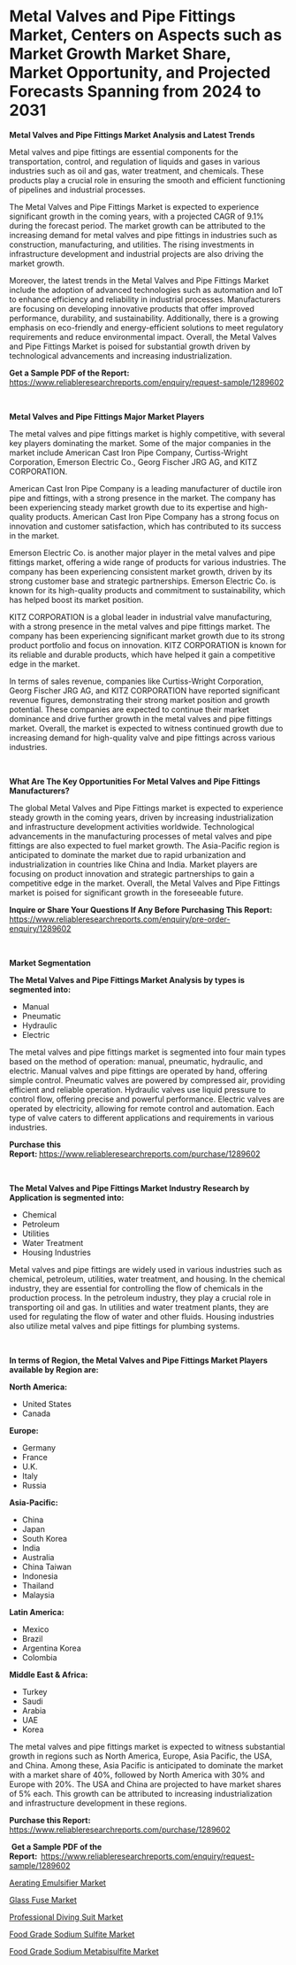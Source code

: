 <p><h1>Metal Valves and Pipe Fittings Market, Centers on Aspects such as Market Growth Market Share, Market Opportunity, and Projected Forecasts Spanning from 2024 to 2031</h1></p><p><strong>Metal Valves and Pipe Fittings Market Analysis and Latest Trends</strong></p>
<p><p>Metal valves and pipe fittings are essential components for the transportation, control, and regulation of liquids and gases in various industries such as oil and gas, water treatment, and chemicals. These products play a crucial role in ensuring the smooth and efficient functioning of pipelines and industrial processes.</p><p>The Metal Valves and Pipe Fittings Market is expected to experience significant growth in the coming years, with a projected CAGR of 9.1% during the forecast period. The market growth can be attributed to the increasing demand for metal valves and pipe fittings in industries such as construction, manufacturing, and utilities. The rising investments in infrastructure development and industrial projects are also driving the market growth.</p><p>Moreover, the latest trends in the Metal Valves and Pipe Fittings Market include the adoption of advanced technologies such as automation and IoT to enhance efficiency and reliability in industrial processes. Manufacturers are focusing on developing innovative products that offer improved performance, durability, and sustainability. Additionally, there is a growing emphasis on eco-friendly and energy-efficient solutions to meet regulatory requirements and reduce environmental impact. Overall, the Metal Valves and Pipe Fittings Market is poised for substantial growth driven by technological advancements and increasing industrialization.</p></p>
<p><strong>Get a Sample PDF of the Report:&nbsp;</strong> <a href="https://www.reliableresearchreports.com/enquiry/request-sample/1289602">https://www.reliableresearchreports.com/enquiry/request-sample/1289602</a></p>
<p>&nbsp;</p>
<p><strong>Metal Valves and Pipe Fittings Major Market Players</strong></p>
<p><p>The metal valves and pipe fittings market is highly competitive, with several key players dominating the market. Some of the major companies in the market include American Cast Iron Pipe Company, Curtiss-Wright Corporation, Emerson Electric Co., Georg Fischer JRG AG, and KITZ CORPORATION.</p><p>American Cast Iron Pipe Company is a leading manufacturer of ductile iron pipe and fittings, with a strong presence in the market. The company has been experiencing steady market growth due to its expertise and high-quality products. American Cast Iron Pipe Company has a strong focus on innovation and customer satisfaction, which has contributed to its success in the market.</p><p>Emerson Electric Co. is another major player in the metal valves and pipe fittings market, offering a wide range of products for various industries. The company has been experiencing consistent market growth, driven by its strong customer base and strategic partnerships. Emerson Electric Co. is known for its high-quality products and commitment to sustainability, which has helped boost its market position.</p><p>KITZ CORPORATION is a global leader in industrial valve manufacturing, with a strong presence in the metal valves and pipe fittings market. The company has been experiencing significant market growth due to its strong product portfolio and focus on innovation. KITZ CORPORATION is known for its reliable and durable products, which have helped it gain a competitive edge in the market.</p><p>In terms of sales revenue, companies like Curtiss-Wright Corporation, Georg Fischer JRG AG, and KITZ CORPORATION have reported significant revenue figures, demonstrating their strong market position and growth potential. These companies are expected to continue their market dominance and drive further growth in the metal valves and pipe fittings market. Overall, the market is expected to witness continued growth due to increasing demand for high-quality valve and pipe fittings across various industries.</p></p>
<p>&nbsp;</p>
<p><strong>What Are The Key Opportunities For Metal Valves and Pipe Fittings Manufacturers?</strong></p>
<p><p>The global Metal Valves and Pipe Fittings market is expected to experience steady growth in the coming years, driven by increasing industrialization and infrastructure development activities worldwide. Technological advancements in the manufacturing processes of metal valves and pipe fittings are also expected to fuel market growth. The Asia-Pacific region is anticipated to dominate the market due to rapid urbanization and industrialization in countries like China and India. Market players are focusing on product innovation and strategic partnerships to gain a competitive edge in the market. Overall, the Metal Valves and Pipe Fittings market is poised for significant growth in the foreseeable future.</p></p>
<p><strong>Inquire or Share Your Questions If Any Before Purchasing This Report:</strong> <a href="https://www.reliableresearchreports.com/enquiry/pre-order-enquiry/1289602">https://www.reliableresearchreports.com/enquiry/pre-order-enquiry/1289602</a></p>
<p>&nbsp;</p>
<p><strong>Market Segmentation</strong></p>
<p><strong>The Metal Valves and Pipe Fittings Market Analysis by types is segmented into:</strong></p>
<p><ul><li>Manual</li><li>Pneumatic</li><li>Hydraulic</li><li>Electric</li></ul></p>
<p><p>The metal valves and pipe fittings market is segmented into four main types based on the method of operation: manual, pneumatic, hydraulic, and electric. Manual valves and pipe fittings are operated by hand, offering simple control. Pneumatic valves are powered by compressed air, providing efficient and reliable operation. Hydraulic valves use liquid pressure to control flow, offering precise and powerful performance. Electric valves are operated by electricity, allowing for remote control and automation. Each type of valve caters to different applications and requirements in various industries.</p></p>
<p><strong>Purchase this Report:&nbsp;</strong><a href="https://www.reliableresearchreports.com/purchase/1289602">https://www.reliableresearchreports.com/purchase/1289602</a></p>
<p>&nbsp;</p>
<p><strong>The Metal Valves and Pipe Fittings Market Industry Research by Application is segmented into:</strong></p>
<p><ul><li>Chemical</li><li>Petroleum</li><li>Utilities</li><li>Water Treatment</li><li>Housing Industries</li></ul></p>
<p><p>Metal valves and pipe fittings are widely used in various industries such as chemical, petroleum, utilities, water treatment, and housing. In the chemical industry, they are essential for controlling the flow of chemicals in the production process. In the petroleum industry, they play a crucial role in transporting oil and gas. In utilities and water treatment plants, they are used for regulating the flow of water and other fluids. Housing industries also utilize metal valves and pipe fittings for plumbing systems.</p></p>
<p>&nbsp;</p>
<p><strong>In terms of Region, the Metal Valves and Pipe Fittings Market Players available by Region are:</strong></p>
<p>
    <p> <strong> North America: </strong>
        <ul>
            <li>United States</li>
            <li>Canada</li>
        </ul>
        </p> 
    <p> <strong> Europe: </strong>
        <ul>
            <li>Germany</li>
            <li>France</li>
            <li>U.K.</li>
            <li>Italy</li>
            <li>Russia</li>
        </ul>
        </p> 
    <p> <strong> Asia-Pacific: </strong>
        <ul>
            <li>China</li>
            <li>Japan</li>
            <li>South Korea</li>
            <li>India</li>
            <li>Australia</li>
            <li>China Taiwan</li>
            <li>Indonesia</li>
            <li>Thailand</li>
            <li>Malaysia</li>
        </ul>
        </p> 
    <p> <strong> Latin America: </strong>
        <ul>
            <li>Mexico</li>
            <li>Brazil</li>
            <li>Argentina Korea</li>
            <li>Colombia</li>
        </ul>
        </p> 
    <p> <strong> Middle East & Africa: </strong>
        <ul>
            <li>Turkey</li>
            <li>Saudi</li>
            <li>Arabia</li>
            <li>UAE</li>
            <li>Korea</li>
        </ul>
    </p>
    </p>
<p><p>The metal valves and pipe fittings market is expected to witness substantial growth in regions such as North America, Europe, Asia Pacific, the USA, and China. Among these, Asia Pacific is anticipated to dominate the market with a market share of 40%, followed by North America with 30% and Europe with 20%. The USA and China are projected to have market shares of 5% each. This growth can be attributed to increasing industrialization and infrastructure development in these regions.</p></p>
<p><strong>Purchase this Report: </strong><a href="https://www.reliableresearchreports.com/purchase/1289602">https://www.reliableresearchreports.com/purchase/1289602</a></p>
<p>&nbsp;<strong>Get a Sample PDF of the Report:&nbsp;&nbsp;</strong><a href="https://www.reliableresearchreports.com/enquiry/request-sample/1289602">https://www.reliableresearchreports.com/enquiry/request-sample/1289602</a></p>
<p><strong></strong></p>
<p><p><a href="https://valiant-lunge-8fe.notion.site/Aerating-Emulsifier-Market-Size-Global-Industry-Overview-Market-Segmentation-and-Forecast-2024-to-d33a9bb52d974e47888a188b5f7d52ce">Aerating Emulsifier Market</a></p><p><a href="https://view.publitas.com/reportprime-1/glass-fuse-market-size-growth-outlook-from-2024-to-2031-projecting-at-markets-trends-analysis-by-application-regional-outlook-and-revenue/">Glass Fuse Market</a></p><p><a href="https://view.publitas.com/reportprime-1/professional-diving-suit-market-size-market-trends-and-growth-outlook-forecasted-for-period-from-2024-to-2031/">Professional Diving Suit Market</a></p><p><a href="https://picayune-night-cbd.notion.site/Food-Grade-Sodium-Sulfite-Market-Size-Growth-and-Forecast-from-2024-2031-3bbdc87b96ec4b8c9f9f5b00279339c0">Food Grade Sodium Sulfite Market</a></p><p><a href="https://artistic-helicopter-ca9.notion.site/Food-Grade-Sodium-Metabisulfite-Market-Size-Growing-and-Forecasted-for-period-from-2024-2031-and-p-13f566f93fdc464788cba346ceb0b77a">Food Grade Sodium Metabisulfite Market</a></p></p>